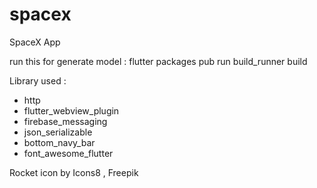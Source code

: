 # spacex

SpaceX App

run this for generate model :
flutter packages pub run build_runner build

Library used : 
- http
- flutter_webview_plugin
- firebase_messaging
- json_serializable
- bottom_navy_bar
- font_awesome_flutter


Rocket icon by Icons8 , Freepik
